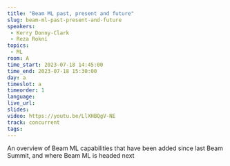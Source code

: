 ```yaml
---
title: "Beam ML past, present and future"
slug: beam-ml-past-present-and-future
speakers:
 - Kerry Donny-Clark
 - Reza Rokni
topics:
 - ML
room: A
time_start: 2023-07-18 14:45:00
time_end: 2023-07-18 15:30:00
day: a
timeslot: a
timeorder: 1
language: 
live_url: 
slides: 
video: https://youtu.be/LlXHBQgV-NE
track: concurrent
tags:
---
```


An overview of Beam ML capabilities that have been added since last Beam Summit, and where Beam ML is headed next